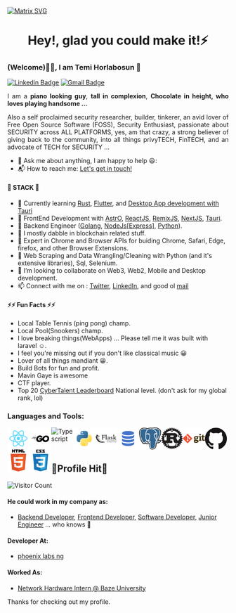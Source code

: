 [![Matrix SVG](https://raw.githubusercontent.com/rodrigograca31/rodrigograca31/master/matrix.svg)](https://www.youtube.com/watch?v=SDkAGkd4NLc) 

<h1 align="center">Hey!, glad you could make it!⚡</h1>

### (Welcome)🙏🏻, I am Temi Horlabosun 👋
[![Linkedin Badge](https://img.shields.io/badge/-Temitope-blue?style=flat-square&logo=Linkedin&logoColor=white&link=https://ng.linkedin.com/in/temhithorphe)](https://ng.linkedin.com/in/temhithorphe/)
[![Gmail Badge](https://img.shields.io/badge/-Tehmhithorphe@gmail.com-c14438?style=flat-square&logo=Gmail&logoColor=white&link=mailto:Tehmhithorphe@gmail.com)](mailto:Tehmhithorphe@gmail.com)

<p align="justify">I am a <b>piano looking guy</b>, <b>tall in complexion</b>, <b>Chocolate in height, who loves playing handsome ...</b>
<p align="justify">Also a self proclaimed security researcher, builder, tinkerer, an avid lover of Free Open Source Software (FOSS), Security Enthusiast, passionate about SECURITY across ALL PLATFORMS, yes, am that crazy, a strong believer of giving back to the community, into all things privyTECH, FinTECH, and an advocate of TECH for SECURITY ... </b></p>

- 💬 Ask me about anything, I am happy to help 😃:
- 📬 How to reach me: [Let's get in touch!][Gmail]



 #### 🧱 STACK 🧱
- 🌱 Currently learning [Rust](https://www.rust-lang.org/), [Flutter](https://flutter.dev/), and [Desktop App development with Tauri](https://tauri.app/)
- 🔭 FrontEnd Development with [AstrO](https://astro.build), [ReactJS](https://react.dev), [RemixJS](https://remix.run/), [NextJS](https://nextjs.org), [Tauri](https://tauri.app/).
- 🔭 Backend Engineer ([Golang](https://go.dev/), [NodeJs[Express]](https://expressjs.com/), [Python](https://www.python.org/)).
- 🤔 I mostly dabble in blockchain related stuff.
- 🔭 Expert in Chrome and Browser APIs for buiding Chrome, Safari, Edge, firefox, and other Browser Extensions.
- 🔭 Web Scraping and Data Wrangling/Cleaning with Python (and it's extensive libraries), Sql, Selenium.
- 👯 I’m looking to collaborate on Web3, Web2, Mobile and Desktop development.
- 📫 Connect with me on : [Twitter](https://twitter.com/tehmhithorphe), [LinkedIn](https://ng.linkedin.com/in/temhithorphe), and good ol [mail](Tehmhithorphe@gmail.com)

#### ⚡⚡ Fun Facts ⚡⚡ 
- Local Table Tennis (ping pong) champ.
- Local Pool(Snookers) champ.
- I love breaking things(WebApps) ... Please tell me it was built with laravel ☺️.
- I feel you're missing out if you don't like classical music 😀
- Lover of all things mandiant 😀.
- Build Bots for fun and profit.
- Mavin Gaye is awesome
- CTF player.
- Top 20 [CyberTalent Leaderboard](https://cybertalents.com/worldrank) National level. (don't ask for my global rank, lol)


### Languages and Tools:
<img align="left" alt="React" width="50px" src="https://raw.githubusercontent.com/github/explore/80688e429a7d4ef2fca1e82350fe8e3517d3494d/topics/react/react.png" />
<img align="left" alt="Golang" width="50px" src="https://raw.githubusercontent.com/github/explore/80688e429a7d4ef2fca1e82350fe8e3517d3494d/topics/go/go.png" />
<img align="left" alt="Typescript" width="50px" src="https://raw.githubusercontent.com/bablubambal/All_logo_and_pictures/main/programming%20languages/typescript.svg" />
<img align="left" alt="Python" width="50px" src="https://raw.githubusercontent.com/github/explore/80688e429a7d4ef2fca1e82350fe8e3517d3494d/topics/python/python.png" />
<img align="left" alt="Flask" width="50px" src="https://raw.githubusercontent.com/github/explore/80688e429a7d4ef2fca1e82350fe8e3517d3494d/topics/flask/flask.png" />
<img align="left" alt="SQL" width="50px" src="https://raw.githubusercontent.com/github/explore/80688e429a7d4ef2fca1e82350fe8e3517d3494d/topics/sql/sql.png" />
<img align="left" alt="PostgreSql" width="50px" src="https://raw.githubusercontent.com/github/explore/80688e429a7d4ef2fca1e82350fe8e3517d3494d/topics/postgresql/postgresql.png" />
<img align="left" alt="Rust" width="50px" src="https://raw.githubusercontent.com/github/explore/80688e429a7d4ef2fca1e82350fe8e3517d3494d/topics/rust/rust.png" />
<img align="left" alt="Git" width="50px" src="https://raw.githubusercontent.com/github/explore/80688e429a7d4ef2fca1e82350fe8e3517d3494d/topics/git/git.png" />
<img align="left" alt="GitHub" width="50px" src="https://raw.githubusercontent.com/github/explore/78df643247d429f6cc873026c0622819ad797942/topics/github/github.png"/>
<img align="left" alt="HTML5" width="50px" src="https://raw.githubusercontent.com/github/explore/80688e429a7d4ef2fca1e82350fe8e3517d3494d/topics/html/html.png" />
<img align="left" alt="CSS3" width="50px" src="https://raw.githubusercontent.com/github/explore/80688e429a7d4ef2fca1e82350fe8e3517d3494d/topics/css/css.png" />

<br>
<br>
<br>

## 🎯Profile Hit🎯

![Visitor Count](https://profile-counter.glitch.me/{wise4rmgod}/count.svg)




#### He could work in my company as:
- [Backend Developer](#), [Frontend Developer](#), [Software Developer](#), [Junior Engineer](#) ... who knows 🤷

#### Developer At:
- [phoenix labs ng](#)

#### Worked As:
- [Network Hardware Intern @ Baze University](#)


Thanks for checking out my profile.

[Gmail]: mailto:Temhithorpe@gmail.com
